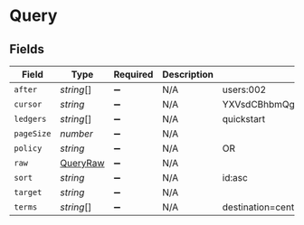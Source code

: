 # Query


## Fields

| Field                                        | Type                                         | Required                                     | Description                                  | Example                                      |
| -------------------------------------------- | -------------------------------------------- | -------------------------------------------- | -------------------------------------------- | -------------------------------------------- |
| `after`                                      | *string*[]                                   | :heavy_minus_sign:                           | N/A                                          | users:002                                    |
| `cursor`                                     | *string*                                     | :heavy_minus_sign:                           | N/A                                          | YXVsdCBhbmQgYSBtYXhpbXVtIG1heF9yZXN1bHRzLol= |
| `ledgers`                                    | *string*[]                                   | :heavy_minus_sign:                           | N/A                                          | quickstart                                   |
| `pageSize`                                   | *number*                                     | :heavy_minus_sign:                           | N/A                                          |                                              |
| `policy`                                     | *string*                                     | :heavy_minus_sign:                           | N/A                                          | OR                                           |
| `raw`                                        | [QueryRaw](../../models/shared/queryraw.md)  | :heavy_minus_sign:                           | N/A                                          |                                              |
| `sort`                                       | *string*                                     | :heavy_minus_sign:                           | N/A                                          | id:asc                                       |
| `target`                                     | *string*                                     | :heavy_minus_sign:                           | N/A                                          |                                              |
| `terms`                                      | *string*[]                                   | :heavy_minus_sign:                           | N/A                                          | destination=central_bank1                    |
